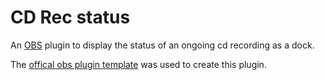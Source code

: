# CD Rec status

An [OBS](https://github.com/obsproject/obs-studio) plugin to display the status of an ongoing cd recording as a dock.

The [offical obs plugin template](https://github.com/obsproject/obs-plugintemplate) was used to create this plugin.
